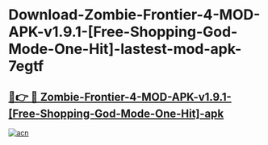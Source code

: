# Download-Zombie-Frontier-4-MOD-APK-v1.9.1-[Free-Shopping-God-Mode-One-Hit]-lastest-mod-apk-7egtf

<h2><a href="https://apkcomod.com?title=Zombie-Frontier-4-MOD-APK-v1.9.1-[Free-Shopping-God-Mode-One-Hit]">🔗👉 🔴 Zombie-Frontier-4-MOD-APK-v1.9.1-[Free-Shopping-God-Mode-One-Hit]-apk </a></h2>

[![acn](https://github.com/user-attachments/assets/0f9c940e-d8b0-45ae-aac7-cd30a18b3e1c)](https://apkcomod.com?title=Zombie-Frontier-4-MOD-APK-v1.9.1-[Free-Shopping-God-Mode-One-Hit])
